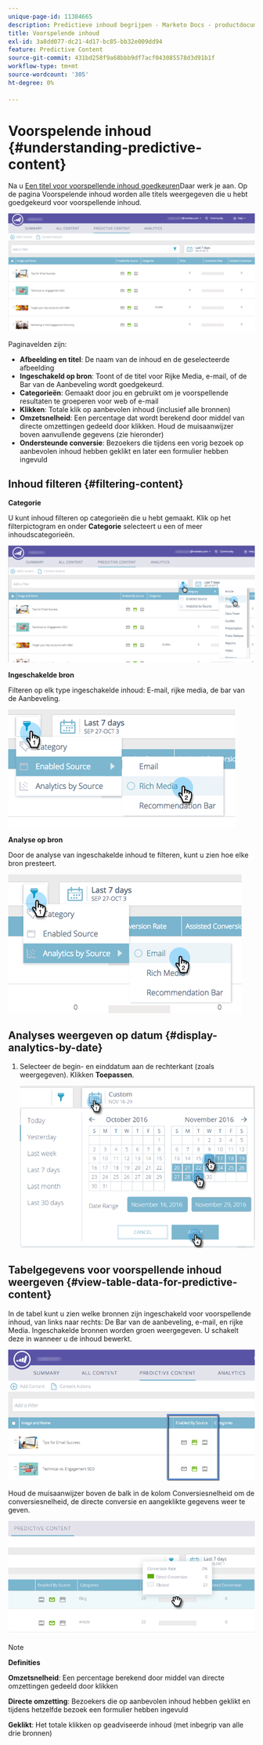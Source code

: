 ```yaml
---
unique-page-id: 11384665
description: Predictieve inhoud begrijpen - Marketo Docs - productdocumentatie
title: Voorspelende inhoud
exl-id: 3a8dd077-dc21-4d17-bc85-bb32e009dd94
feature: Predictive Content
source-git-commit: 431bd258f9a68bbb9df7acf043085578d3d91b1f
workflow-type: tm+mt
source-wordcount: '305'
ht-degree: 0%

---
```


# Voorspelende inhoud {#understanding-predictive-content}

Na u [Een titel voor voorspellende inhoud goedkeuren](/help/marketo/product-docs/predictive-content/working-with-all-content/approve-a-title-for-predictive-content.md)Daar werk je aan. Op de pagina Voorspelende inhoud worden alle titels weergegeven die u hebt goedgekeurd voor voorspellende inhoud.

![](assets/image2017-10-3-9-3a21-3a38.png)

Paginavelden zijn:

* **Afbeelding en titel**: De naam van de inhoud en de geselecteerde afbeelding
* **Ingeschakeld op bron**: Toont of de titel voor Rijke Media, e-mail, of de Bar van de Aanbeveling wordt goedgekeurd.
* **Categorieën**: Gemaakt door jou en gebruikt om je voorspellende resultaten te groeperen voor web of e-mail
* **Klikken**: Totale klik op aanbevolen inhoud (inclusief alle bronnen)
* **Omzetsnelheid**: Een percentage dat wordt berekend door middel van directe omzettingen gedeeld door klikken. Houd de muisaanwijzer boven aanvullende gegevens (zie hieronder)
* **Ondersteunde conversie**: Bezoekers die tijdens een vorig bezoek op aanbevolen inhoud hebben geklikt en later een formulier hebben ingevuld

## Inhoud filteren {#filtering-content}

**Categorie**

U kunt inhoud filteren op categorieën die u hebt gemaakt. Klik op het filterpictogram en onder **Categorie** selecteert u een of meer inhoudscategorieën.

![](assets/image2017-10-3-9-3a24-3a38.png)

**Ingeschakelde bron**

Filteren op elk type ingeschakelde inhoud: E-mail, rijke media, de bar van de Aanbeveling.

![](assets/image2017-10-3-9-3a25-3a9.png)

**Analyse op bron**

Door de analyse van ingeschakelde inhoud te filteren, kunt u zien hoe elke bron presteert.

![](assets/image2017-10-3-9-3a25-3a34.png)

## Analyses weergeven op datum {#display-analytics-by-date}

1. Selecteer de begin- en einddatum aan de rechterkant (zoals weergegeven). Klikken **Toepassen**.

   ![](assets/predictive-content-filter-by-date-hands.png)

## Tabelgegevens voor voorspellende inhoud weergeven {#view-table-data-for-predictive-content}

In de tabel kunt u zien welke bronnen zijn ingeschakeld voor voorspellende inhoud, van links naar rechts: De Bar van de aanbeveling, e-mail, en rijke Media. Ingeschakelde bronnen worden groen weergegeven. U schakelt deze in wanneer u de inhoud bewerkt.

![](assets/image2017-10-3-9-3a26-3a25.png)

Houd de muisaanwijzer boven de balk in de kolom Conversiesnelheid om de conversiesnelheid, de directe conversie en aangeklikte gegevens weer te geven.

![](assets/predictive-content-conversion-rate-popup-hand.png)

>[!NOTE]
>
>**Definities**
>
>**Omzetsnelheid**: Een percentage berekend door middel van directe omzettingen gedeeld door klikken
>
>**Directe omzetting**: Bezoekers die op aanbevolen inhoud hebben geklikt en tijdens hetzelfde bezoek een formulier hebben ingevuld
>
>**Geklikt**: Het totale klikken op geadviseerde inhoud (met inbegrip van alle drie bronnen)
